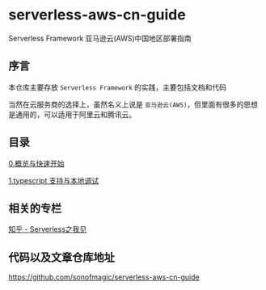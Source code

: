 # serverless-aws-cn-guide

Serverless Framework 亚马逊云(AWS)中国地区部署指南

## 序言

本仓库主要存放 `Serverless Framework` 的实践，主要包括文档和代码

当然在云服务商的选择上，虽然名义上说是 `亚马逊云(AWS)`，但里面有很多的思想是通用的，可以适用于阿里云和腾讯云。

## 目录

[0.概览与快速开始](./chapter/0.overview.md)

[1.typescript 支持与本地调试](./chapter/1.nodejs-project.md)

## 相关的专栏

[知乎 - Serverless之我见](https://www.zhihu.com/column/c_1340357072555393024)

## 代码以及文章仓库地址

<https://github.com/sonofmagic/serverless-aws-cn-guide>
